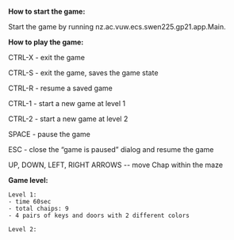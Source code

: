 **How to start the game:**

 Start the game by running nz.ac.vuw.ecs.swen225.gp21.app.Main.

**How to play the game:**

 CTRL-X  - exit the game

 CTRL-S  - exit the game, saves the game state

 CTRL-R  - resume a saved game

 CTRL-1 - start a new game at level 1

 CTRL-2 - start a new game at level 2

 SPACE - pause the game

 ESC - close the “game is paused” dialog and resume the game

 UP, DOWN, LEFT, RIGHT ARROWS -- move Chap within the maze

**Game level:**

    Level 1: 
    - time 60sec
    - total chaips: 9
    - 4 pairs of keys and doors with 2 different colors

    Level 2:  
   


